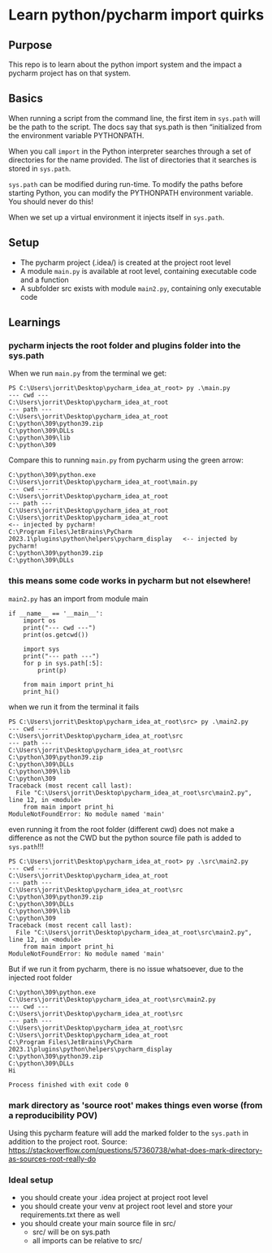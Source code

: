 # Learn python/pycharm import quirks

## Purpose
This repo is to learn about the python import system and the impact a pycharm project has on that system.

## Basics
When running a script from the command line, the first item in `sys.path` will be the path to the script. 
The docs say that sys.path is then “initialized from the environment variable PYTHONPATH.

When you call `import` in the Python interpreter searches through a set of directories for the name provided. 
The list of directories that it searches is stored in `sys.path`.

`sys.path` can be modified during run-time. 
To modify the paths before starting Python, you can modify the PYTHONPATH environment variable.
You should never do this!

When we set up a virtual environment it injects itself in `sys.path`.

## Setup 
* The pycharm project (.idea/) is created at the project root level
* A module `main.py` is available at root level, containing executable code and a function
* A subfolder src exists with module `main2.py`, containing only executable code

## Learnings
### pycharm injects the root folder and plugins folder into the sys.path
When we run `main.py` from the terminal we get:
```
PS C:\Users\jorrit\Desktop\pycharm_idea_at_root> py .\main.py
--- cwd ---
C:\Users\jorrit\Desktop\pycharm_idea_at_root
--- path ---
C:\Users\jorrit\Desktop\pycharm_idea_at_root 
C:\python\309\python39.zip
C:\python\309\DLLs
C:\python\309\lib
C:\python\309
```
Compare this to running `main.py` from pycharm using the green arrow:
```
C:\python\309\python.exe C:\Users\jorrit\Desktop\pycharm_idea_at_root\main.py 
--- cwd ---
C:\Users\jorrit\Desktop\pycharm_idea_at_root
--- path ---
C:\Users\jorrit\Desktop\pycharm_idea_at_root 
C:\Users\jorrit\Desktop\pycharm_idea_at_root                                       <-- injected by pycharm!
C:\Program Files\JetBrains\PyCharm 2023.1\plugins\python\helpers\pycharm_display   <-- injected by pycharm!
C:\python\309\python39.zip
C:\python\309\DLLs
```

### this means some code works in pycharm but not elsewhere!
`main2.py` has an import from module main
```
if __name__ == '__main__':
    import os
    print("--- cwd ---")
    print(os.getcwd())

    import sys
    print("--- path ---")
    for p in sys.path[:5]:
        print(p)

    from main import print_hi
    print_hi()
```
when we run it from the terminal it fails
```
PS C:\Users\jorrit\Desktop\pycharm_idea_at_root\src> py .\main2.py
--- cwd ---
C:\Users\jorrit\Desktop\pycharm_idea_at_root\src
--- path ---
C:\Users\jorrit\Desktop\pycharm_idea_at_root\src
C:\python\309\python39.zip
C:\python\309\DLLs
C:\python\309\lib
C:\python\309
Traceback (most recent call last):
  File "C:\Users\jorrit\Desktop\pycharm_idea_at_root\src\main2.py", line 12, in <module>
    from main import print_hi
ModuleNotFoundError: No module named 'main'
```
even running it from the root folder (different cwd) does not make a difference 
as not the CWD but the python source file path is added to `sys.path`!!!
```
PS C:\Users\jorrit\Desktop\pycharm_idea_at_root> py .\src\main2.py
--- cwd ---
C:\Users\jorrit\Desktop\pycharm_idea_at_root
--- path ---
C:\Users\jorrit\Desktop\pycharm_idea_at_root\src
C:\python\309\python39.zip
C:\python\309\DLLs
C:\python\309\lib
C:\python\309
Traceback (most recent call last):
  File "C:\Users\jorrit\Desktop\pycharm_idea_at_root\src\main2.py", line 12, in <module>
    from main import print_hi
ModuleNotFoundError: No module named 'main'
```
But if we run it from pycharm, there is no issue whatsoever, due to the injected root folder
```
C:\python\309\python.exe C:\Users\jorrit\Desktop\pycharm_idea_at_root\src\main2.py 
--- cwd ---
C:\Users\jorrit\Desktop\pycharm_idea_at_root\src
--- path ---
C:\Users\jorrit\Desktop\pycharm_idea_at_root\src
C:\Users\jorrit\Desktop\pycharm_idea_at_root
C:\Program Files\JetBrains\PyCharm 2023.1\plugins\python\helpers\pycharm_display
C:\python\309\python39.zip
C:\python\309\DLLs
Hi

Process finished with exit code 0
```

### mark directory as 'source root' makes things even worse (from a reproducibility POV)
Using this pycharm feature will add the marked folder to the `sys.path` in addition to the project root. 
Source: https://stackoverflow.com/questions/57360738/what-does-mark-directory-as-sources-root-really-do

### Ideal setup
- you should create your .idea project at project root level
- you should create your venv at project root level and store your requirements.txt there as well
- you should create your main source file in src/
  - src/ will be on sys.path 
  - all imports can be relative to src/ 